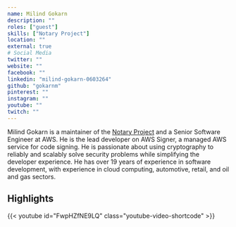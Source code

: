 ```yaml
---
name: Milind Gokarn
description: ""
roles: ["guest"]
skills: ["Notary Project"]
location: ""
external: true
# Social Media 
twitter: ""
website: ""
facebook: ""
linkedin: "milind-gokarn-0603264"
github: "gokarnm"
pinterest: ""
instagram: ""
youtube: ""
twitch: ""
---
```


<!-- markdownlint-disable-next-line MD041-->
Milind Gokarn is a maintainer of the [Notary Project](https://notaryproject.dev/) and a Senior Software Engineer at AWS. He is the lead developer on AWS Signer, a managed AWS service for code signing. He is passionate about using cryptography to reliably and scalably solve security problems while simplifying the developer experience. He has over 19 years of experience in software development, with experience in cloud computing, automotive, retail, and oil and gas sectors.

<!--more-->
## Highlights

{{< youtube id="FwpHZfNE9LQ" class="youtube-video-shortcode" >}}
